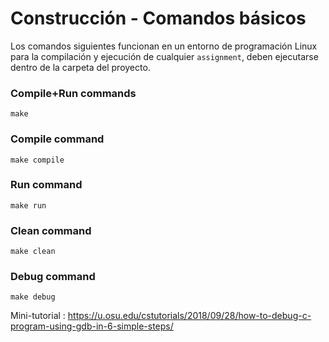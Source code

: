 # Construcción - Comandos básicos

Los comandos siguientes funcionan en un entorno de programación Linux para la compilación y ejecución de cualquier `assignment`, deben ejecutarse dentro de la carpeta del proyecto.

### Compile+Run commands
```
make
```
### Compile command
```
make compile
```
### Run command
```
make run
```

### Clean command
```
make clean
```
### Debug command
```
make debug
```
Mini-tutorial : https://u.osu.edu/cstutorials/2018/09/28/how-to-debug-c-program-using-gdb-in-6-simple-steps/
